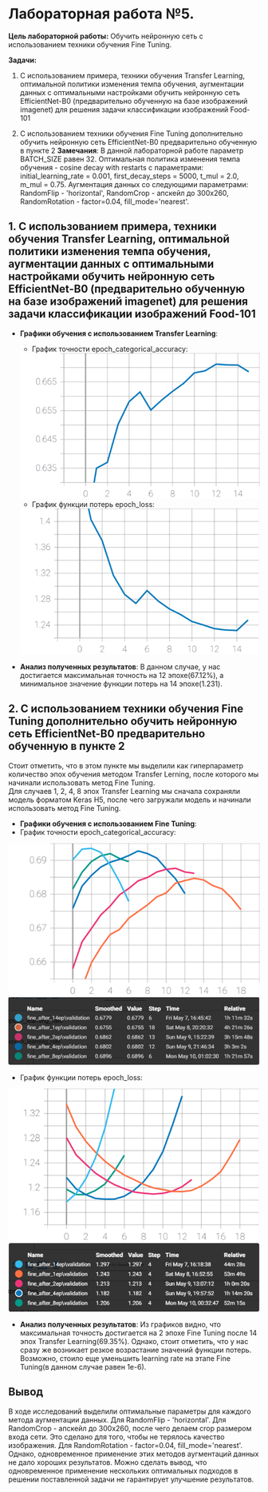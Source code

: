 # Лабораторная работа №5.
**Цель лабораторной работы:**
Обучить нейронную сеть с использованием техники
обучения Fine Tuning.

**Задачи:**
1. С использованием примера, техники обучения Transfer Learning,
оптимальной политики изменения темпа обучения, аугментации данных с
оптимальными настройками обучить нейронную сеть EfficientNet-B0
(предварительно обученную на базе изображений imagenet) для решения задачи
классификации изображений Food-101 

2. С использованием техники обучения Fine Tuning дополнительно обучить
нейронную сеть EfficientNet-B0 предварительно обученную в пункте 2 
**Замечания**: В данной лабораторной работе параметр BATCH_SIZE равен 32. Оптимальная политика изменения темпа обучения - cosine decay with restarts с параметрами: initial_learning_rate = 0.001, first_decay_steps = 5000, t_mul = 2.0, m_mul = 0.75. Аугментация данных со следующими параметрами: RandomFlip - 'horizontal', RandomCrop - апскейл до 300x260, RandomRotation - factor=0.04, fill_mode='nearest'.

## 1. С использованием примера, техники обучения Transfer Learning, оптимальной политики изменения темпа обучения, аугментации данных с оптимальными настройками обучить нейронную сеть EfficientNet-B0 (предварительно обученную на базе изображений imagenet) для решения задачи классификации изображений Food-101 
* **Графики обучения с использованием Transfer Learning**:  
   * График точности epoch_categorical_accuracy:
   <img src="./graphs/trans_all_accuracy.svg">
 
   * График функции потерь epoch_loss:
   <img src="./graphs/trans_all_loss.svg">
   
 * **Анализ полученных результатов**: В данном случае, у нас достигается максимальная точность на 12 эпохе(67.12%), а минимальное значение функции потерь на 14 эпохе(1.231).
## 2. С использованием техники обучения Fine Tuning дополнительно обучить нейронную сеть EfficientNet-B0 предварительно обученную в пункте 2
  Стоит отметить, что в этом пункте мы выделили как гиперпараметр количество эпох обучения методом Transfer Lerning, после которого мы начинали использовать метод Fine Tuning.  
  Для случаев 1, 2, 4, 8 эпох Transfer Learning мы сначала сохраняли модель форматом Keras H5, после чего загружали модель и начинали использовать метод Fine Tuning. 
  * **Графики обучения с использованием Fine Tuning**:  
   * График точности epoch_categorical_accuracy:
   <img src="./graphs/fine_all_accuracy.svg">
   <img src="./graphs/fine_all_accuracy_legend.png">
 
   * График функции потерь epoch_loss:
   <img src="./graphs/fine_all_loss.svg">
   <img src="./graphs/fine_all_loss_legend.png">
   
 * **Анализ полученных результатов**: Из графиков видно, что максимальная точность достигается на 2 эпохе Fine Tuning после 14 эпох Transfer Learning(69.35%). Однако, стоит отметить, что у нас сразу же возникает резкое возрастание значений функции потерь. Возможно, стоило еще уменьшить learning rate на этапе Fine Tuning(в данном случае равен 1e-6).
## Вывод
В ходе исследований выделили оптимальные параметры для каждого метода аугментации данных. Для RandomFlip - 'horizontal'. Для RandomCrop - апскейл до 300x260, после чего делаем crop размером входа сети. Это сделано для того, чтобы не терялось качество изображения. Для RandomRotation - factor=0.04, fill_mode='nearest'. Однако, одновременное применение этих методов аугментаций данных не дало хороших результатов. Можно сделать вывод, что одновременное применение нескольких оптимальных подходов в решении поставленной задачи не гарантирует улучшение результатов.
